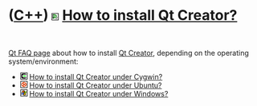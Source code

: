



 

 

 

 

 

([C++](Cpp.htm)) ![Qt Creator](PicQtCreator.png) [How to install Qt Creator?](CppQtCreatorInstall.htm)
======================================================================================================

 

[Qt FAQ page](CppQtFaq.htm) about how to install [Qt
Creator](CppQtCreator.htm), depending on the operating
system/environment:

-   ![Cygwin](PicCygwin.png) [How to install Qt Creator under
    Cygwin?](CppQtCreatorInstallCygwin.htm)
-   ![Ubuntu](PicUbuntu.png) [How to install Qt Creator under
    Ubuntu?](CppQtCreatorInstallUbuntu.htm)
-   ![Windows](PicWindows.png) [How to install Qt Creator under
    Windows?](CppQtCreatorInstallWindows.htm)

 

 

 

 

 





 



